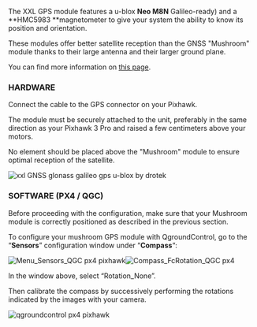The XXL GPS module features a u-blox **Neo M8N** Galileo-ready\) and a **HMC5983 **magnetometer to give your system the ability to know its position and orientation.

These modules offer better satellite reception than the GNSS "Mushroom" module thanks to their large antenna and their larger ground plane.

You can find more information on [this page](https://drotek.com/shop/en/drotek-parts/680-ublox-neo-m8n-gps-hmc5983-compass-xxl.html?search_query=ublox&results=18).

### HARDWARE

Connect the cable to the GPS connector on your Pixhawk.

The module must be securely attached to the unit, preferably in the same direction as your Pixhawk 3 Pro and raised a few centimeters above your motors.

No element should be placed above the "Mushroom" module to ensure optimal reception of the satellite.

![](https://drotek.com/wp-content/uploads/2017/02/DSC02066-700x312.jpg "xxl GNSS glonass galileo gps u-blox by drotek")

### SOFTWARE \(PX4 / QGC\)

Before proceeding with the configuration, make sure that your Mushroom module is correctly positioned as described in the previous section.

To configure your mushroom GPS module with QgroundControl, go to the “**Sensors**” configuration window under “**Compass**“:

![](https://drotek.com/wp-content/uploads/2017/01/Menu_Sensors_QGC.png "Menu\_Sensors\_QGC px4 pixhawk")![](https://drotek.com/wp-content/uploads/2017/01/Compass_FcRotation_QGC.png "Compass\_FcRotation\_QGC px4")

In the window above, select “Rotation\_None”.

Then calibrate the compass by successively performing the rotations indicated by the images with your camera.

![](https://drotek.com/wp-content/uploads/2017/01/Window_Compass_Calib_QGC-700x460.png "qgroundcontrol px4 pixhawk")

